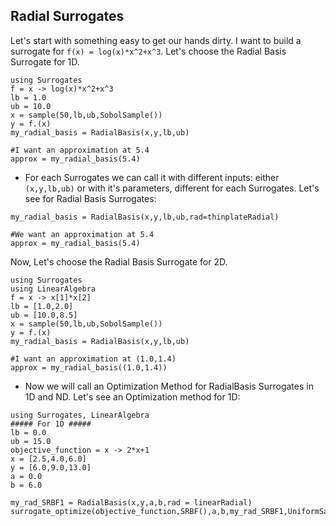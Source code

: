 ## Radial Surrogates
Let's start with something easy to get our hands dirty.
I want to build a surrogate for ``f(x) = log(x)*x^2+x^3``.
Let's choose the Radial Basis Surrogate for 1D.

```@example
using Surrogates
f = x -> log(x)*x^2+x^3
lb = 1.0
ub = 10.0
x = sample(50,lb,ub,SobolSample())
y = f.(x)
my_radial_basis = RadialBasis(x,y,lb,ub)

#I want an approximation at 5.4
approx = my_radial_basis(5.4)
```

- For each Surrogates we can call it with different inputs: either ``(x,y,lb,ub)`` or with it's parameters,
different for each Surrogates. Let's see for Radial Basis Surrogates:

```@example
my_radial_basis = RadialBasis(x,y,lb,ub,rad=thinplateRadial)

#We want an approximation at 5.4
approx = my_radial_basis(5.4)
```

Now, Let's choose the Radial Basis Surrogate for 2D.

```@example
using Surrogates
using LinearAlgebra
f = x -> x[1]*x[2]
lb = [1.0,2.0]
ub = [10.0,8.5]
x = sample(50,lb,ub,SobolSample())
y = f.(x)
my_radial_basis = RadialBasis(x,y,lb,ub)

#I want an approximation at (1.0,1.4)
approx = my_radial_basis((1.0,1.4))
```


- Now we will call an Optimization Method for RadialBasis Surrogates in 1D and ND.
Let's see an Optimization method for 1D:

```@example
using Surrogates, LinearAlgebra
##### For 1D #####
lb = 0.0
ub = 15.0
objective_function = x -> 2*x+1
x = [2.5,4.0,6.0]
y = [6.0,9.0,13.0]
a = 0.0
b = 6.0

my_rad_SRBF1 = RadialBasis(x,y,a,b,rad = linearRadial)
surrogate_optimize(objective_function,SRBF(),a,b,my_rad_SRBF1,UniformSample())
```

